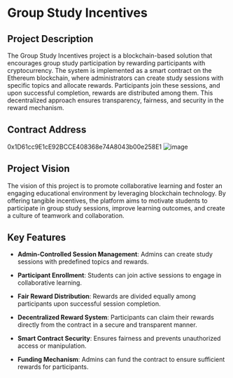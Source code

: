 # Group Study Incentives

## Project Description
The Group Study Incentives project is a blockchain-based solution that encourages group study participation by rewarding participants with cryptocurrency. The system is implemented as a smart contract on the Ethereum blockchain, where administrators can create study sessions with specific topics and allocate rewards. Participants join these sessions, and upon successful completion, rewards are distributed among them. This decentralized approach ensures transparency, fairness, and security in the reward mechanism.

## Contract Address
0x1D61cc9E1cE92BCCE408368e74A8043b00e258E1
![image](https://github.com/user-attachments/assets/fd45834d-8f30-48ce-897a-a2239383f50d)



## Project Vision
The vision of this project is to promote collaborative learning and foster an engaging educational environment by leveraging blockchain technology. By offering tangible incentives, the platform aims to motivate students to participate in group study sessions, improve learning outcomes, and create a culture of teamwork and collaboration.

## Key Features

- **Admin-Controlled Session Management**: Admins can create study sessions with predefined topics and rewards.

- **Participant Enrollment**: Students can join active sessions to engage in collaborative learning.

- **Fair Reward Distribution**: Rewards are divided equally among participants upon successful session completion.

- **Decentralized Reward System**: Participants can claim their rewards directly from the contract in a secure and transparent manner.

- **Smart Contract Security**: Ensures fairness and prevents unauthorized access or manipulation.

- **Funding Mechanism**: Admins can fund the contract to ensure sufficient rewards for participants.



